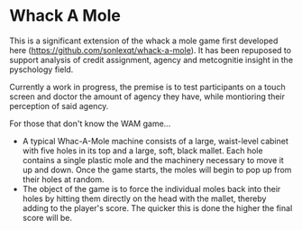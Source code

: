 # Whack A Mole

This is a significant extension of the whack a mole game first developed here (https://github.com/sonlexqt/whack-a-mole).  It has been repuposed to support analysis of credit assignment, agency and metcognitie insight in the pyschology field.

Currently a work in progress, the premise is to test participants on a touch screen and doctor the amount of agency they have, while montioring their perception of said agency.

For those that don't know the WAM game...

- A typical Whac-A-Mole machine consists of a large, waist-level cabinet with five holes in its top and a large, soft, black mallet. Each hole contains a single plastic mole and the machinery necessary to move it up and down. Once the game starts, the moles will begin to pop up from their holes at random.  
- The object of the game is to force the individual moles back into their holes by hitting them directly on the head with the mallet, thereby adding to the player's score. The quicker this is done the higher the final score will be.
